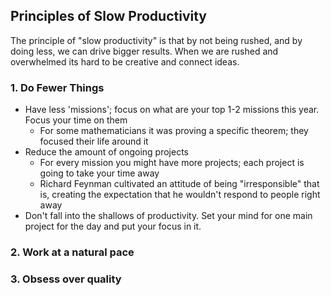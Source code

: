 

## Principles of Slow Productivity

The principle of "slow productivity" is that by not being rushed, and by doing less, we can drive bigger results. When we are rushed and overwhelmed its hard to be creative and connect ideas.

### 1.  Do Fewer Things

- Have less 'missions'; focus on what are your top 1-2 missions this year. Focus your time on them
  - For some mathematicians it was proving a specific theorem; they focused their life around it
- Reduce the amount of ongoing projects
  - For every mission you might have more projects; each project is going to take your time away
  - Richard Feynman cultivated an attitude of being "irresponsible" that is, creating the expectation that he wouldn't respond to people right away
- Don't fall into the shallows of productivity. Set your mind for one main project for the day and put your focus in it.


### 2. Work at a natural pace


### 3. Obsess over quality